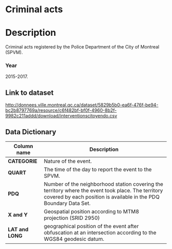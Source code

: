 
Criminal acts
===================================

# Description #  
Criminal acts registered by the Police Department of the City of Montreal (SPVM).

### Year ###
2015-2017.

## Link to dataset ##
http://donnees.ville.montreal.qc.ca/dataset/5829b5b0-ea6f-476f-be94-bc2b8797769a/resource/c6f482bf-bf0f-4960-8b2f-9982c211addd/download/interventionscitoyendo.csv

## Data Dictionary ##

| Column name | Description |
|-------------|-------------|
| __CATEGORIE__ | Nature of the event. |
| __QUART__ | The time of the day to report the event to the SPVM. |
| __PDQ__ |Number of the neighborhood station covering the territory where the event took place. The territory covered by each position is available in the PDQ Boundary Data Set.|
|__X and Y__ |Geospatial position according to MTM8 projection (SRID 2950)|
| __LAT and LONG__ |geographical position of the event after obfuscation at an intersection according to the WGS84 geodesic datum.|
